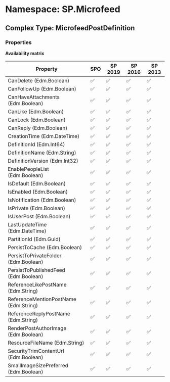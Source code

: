 # Namespace: SP.Microfeed

## Complex Type: MicrofeedPostDefinition

### Properties

**Availability matrix**

Property | SPO | SP 2019 | SP 2016 | SP 2013
----------|-----|---------|---------|--------
CanDelete (Edm.Boolean) | ✅ | ✅ | ✅ | ✅
CanFollowUp (Edm.Boolean) | ✅ | ✅ | ✅ | ✅
CanHaveAttachments (Edm.Boolean) | ✅ | ✅ | ✅ | ✅
CanLike (Edm.Boolean) | ✅ | ✅ | ✅ | ✅
CanLock (Edm.Boolean) | ✅ | ✅ | ✅ | ✅
CanReply (Edm.Boolean) | ✅ | ✅ | ✅ | ✅
CreationTime (Edm.DateTime) | ✅ | ✅ | ✅ | ✅
DefinitionId (Edm.Int64) | ✅ | ✅ | ✅ | ✅
DefinitionName (Edm.String) | ✅ | ✅ | ✅ | ✅
DefinitionVersion (Edm.Int32) | ✅ | ✅ | ✅ | ✅
EnablePeopleList (Edm.Boolean) | ✅ | ✅ | ✅ | ✅
IsDefault (Edm.Boolean) | ✅ | ✅ | ✅ | ✅
IsEnabled (Edm.Boolean) | ✅ | ✅ | ✅ | ✅
IsNotification (Edm.Boolean) | ✅ | ✅ | ✅ | ✅
IsPrivate (Edm.Boolean) | ✅ | ✅ | ✅ | ✅
IsUserPost (Edm.Boolean) | ✅ | ✅ | ✅ | ✅
LastUpdateTime (Edm.DateTime) | ✅ | ✅ | ✅ | ✅
PartitionId (Edm.Guid) | ✅ | ✅ | ✅ | ✅
PersistToCache (Edm.Boolean) | ✅ | ✅ | ✅ | ✅
PersistToPrivateFolder (Edm.Boolean) | ✅ | ✅ | ✅ | ✅
PersistToPublishedFeed (Edm.Boolean) | ✅ | ✅ | ✅ | ✅
ReferenceLikePostName (Edm.String) | ✅ | ✅ | ✅ | ✅
ReferenceMentionPostName (Edm.String) | ✅ | ✅ | ✅ | ✅
ReferenceReplyPostName (Edm.String) | ✅ | ✅ | ✅ | ✅
RenderPostAuthorImage (Edm.Boolean) | ✅ | ✅ | ✅ | ✅
ResourceFileName (Edm.String) | ✅ | ✅ | ✅ | ✅
SecurityTrimContentUrl (Edm.Boolean) | ✅ | ✅ | ✅ | ✅
SmallImageSizePreferred (Edm.Boolean) | ✅ | ✅ | ✅ | ✅
